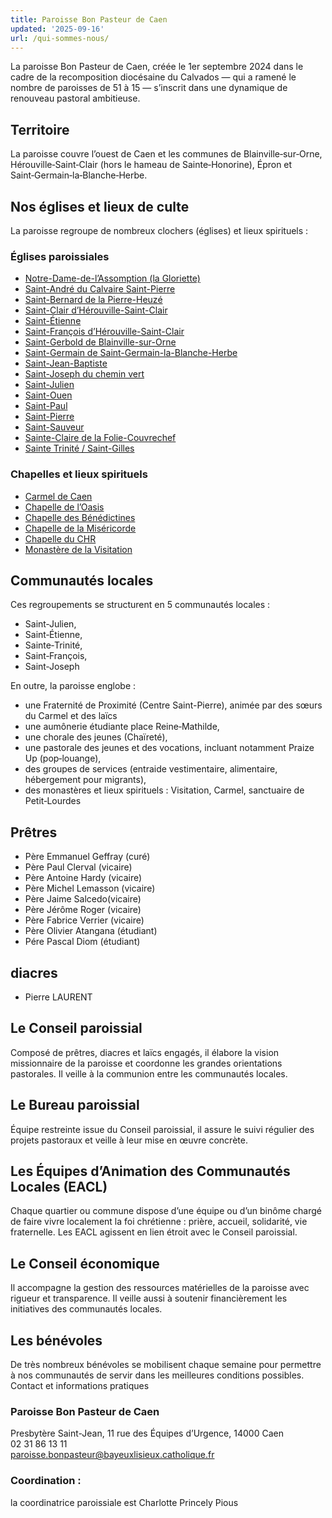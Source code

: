 ```yaml
---
title: Paroisse Bon Pasteur de Caen
updated: '2025-09-16'
url: /qui-sommes-nous/
---
```


La paroisse Bon Pasteur de Caen, créée le 1er septembre 2024 dans le cadre de la recomposition diocésaine du Calvados — qui a ramené le nombre de paroisses de 51 à 15 — s’inscrit dans une dynamique de renouveau pastoral ambitieuse.

## Territoire

La paroisse couvre l’ouest de Caen et les communes de Blainville‑sur‑Orne, Hérouville‑Saint‑Clair (hors le hameau de Sainte‑Honorine), Épron et Saint‑Germain‑la‑Blanche‑Herbe.

## Nos églises et lieux de culte

La paroisse regroupe de nombreux clochers (églises) et lieux spirituels :

### Églises paroissiales

  * [Notre-Dame-de-l’Assomption (la Gloriette)](/eglises/notre-dame-assomption-gloriette)
  * [Saint-André du Calvaire Saint-Pierre](/eglises/saint-andre-calvaire-saint-pierre)
  * [Saint-Bernard de la Pierre-Heuzé](/eglises/saint-bernard-pierre-heuze)
  * [Saint-Clair d’Hérouville-Saint-Clair](/eglises/saint-clair-herouville)
  * [Saint-Étienne](/eglises/saint-etienne)
  * [Saint-François d’Hérouville-Saint-Clair](/eglises/saint-francois-herouville)
  * [Saint-Gerbold de Blainville-sur-Orne](/eglises/saint-gerbold-blainville)
  * [Saint-Germain de Saint-Germain-la-Blanche-Herbe](/eglises/saint-germain-blanche-herbe)
  * [Saint-Jean-Baptiste](/eglises/saint-jean-baptiste)
  * [Saint-Joseph du chemin vert](/eglises/saint-joseph-chemin-vert)
  * [Saint-Julien](/eglises/saint-julien)
  * [Saint-Ouen](/eglises/saint-ouen)
  * [Saint-Paul](/eglises/saint-paul)
  * [Saint-Pierre](/eglises/saint-pierre)
  * [Saint-Sauveur](/eglises/saint-sauveur)
  * [Sainte-Claire de la Folie-Couvrechef](/eglises/sainte-claire-folie-couvrechef)
  * [Sainte Trinité / Saint-Gilles](/eglises/sainte-trinite-saint-gilles)

### Chapelles et lieux spirituels

  * [Carmel de Caen](/eglises/carmel-de-caen)
  * [Chapelle de l’Oasis](/eglises/chapelle-oasis)
  * [Chapelle des Bénédictines](/eglises/chapelle-benedictines)
  * [Chapelle de la Miséricorde](/eglises/chapelle-misericorde)
  * [Chapelle du CHR](/eglises/chapelle-chr)
  * [Monastère de la Visitation](/eglises/monastere-visitation)

## Communautés locales

Ces regroupements se structurent en 5 communautés locales : 

  * Saint‑Julien,
  * Saint‑Étienne,
  * Sainte‑Trinité,
  * Saint‑François,
  * Saint‑Joseph

En outre, la paroisse englobe :

  * une Fraternité de Proximité (Centre Saint-Pierre), animée par des sœurs du Carmel et des laïcs
  * une aumônerie étudiante place Reine‑Mathilde,
  * une chorale des jeunes (Chaïreté),
  * une pastorale des jeunes et des vocations, incluant notamment Praize Up (pop‑louange),
  * des groupes de services (entraide vestimentaire, alimentaire, hébergement pour migrants),
  * des monastères et lieux spirituels : Visitation, Carmel, sanctuaire de Petit‑Lourdes

## Prêtres 

  * Père Emmanuel Geffray (curé)
  * Père Paul Clerval (vicaire)
  * Père Antoine Hardy (vicaire)
  * Père Michel Lemasson (vicaire)
  * Père Jaime Salcedo(vicaire)
  * Père Jérôme Roger (vicaire)
  * Père Fabrice Verrier (vicaire)
  * Père Olivier Atangana (étudiant)
  * Pére Pascal Diom (étudiant)

## diacres 

  * Pierre LAURENT

## Le Conseil paroissial

Composé de prêtres, diacres et laïcs engagés, il élabore la vision missionnaire de la paroisse et coordonne les grandes orientations pastorales. Il veille à la communion entre les communautés locales.

## Le Bureau paroissial

Équipe restreinte issue du Conseil paroissial, il assure le suivi régulier des projets pastoraux et veille à leur mise en œuvre concrète.

## Les Équipes d’Animation des Communautés Locales (EACL)

Chaque quartier ou commune dispose d’une équipe ou d’un binôme chargé de faire vivre localement la foi chrétienne : prière, accueil, solidarité, vie fraternelle. Les EACL agissent en lien étroit avec le Conseil paroissial.

## Le Conseil économique

Il accompagne la gestion des ressources matérielles de la paroisse avec rigueur et transparence. Il veille aussi à soutenir financièrement les initiatives des communautés locales.

## Les bénévoles

De très nombreux bénévoles se mobilisent chaque semaine pour permettre à nos communautés de servir dans les meilleures conditions possibles.  
Contact et informations pratiques

### Paroisse Bon Pasteur de Caen

Presbytère Saint-Jean, 11 rue des Équipes d’Urgence, 14000 Caen  
02 31 86 13 11  
paroisse.bonpasteur@bayeuxlisieux.catholique.fr

### Coordination : 

la coordinatrice paroissiale est Charlotte Princely Pious